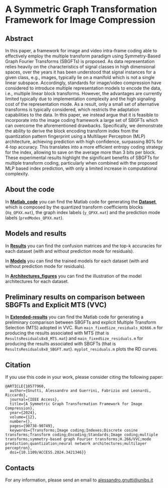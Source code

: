 # A Symmetric Graph Transformation Framework for Image Compression

## Abstract

In this paper, a framework for image and video intra-frame coding able to effectively employ the multiple transform paradigm using Symmetry-Based Graph Fourier Transforms (SBGFTs) is proposed. As data representation relies heavily on the characteristics of signal classes in high dimensional spaces, over the years it has been understood that signal instances for a given class, e.g., images, typically lie on a manifold which is not a single linear subspace. Accordingly, standards for image/video compression have considered to introduce multiple representation models to encode the data, i.e., multiple linear block transforms. However, the advantages are currently limited typically due to implementation complexity and the high signaling cost of the representation mode. As a result, only a small set of alternative transforms is typically considered, which restricts the adaptation capabilities to the data. In this paper, we instead argue that it is feasible to incorporate into the image coding framework a large set of SBGFTs which can overcome the aforementioned drawbacks. Specifically, we demonstrate the ability to derive the block encoding transform index from the quantization pattern fingerprint using a Multilayer Perceptron (MLP) architecture, achieving prediction with high confidence, surpassing 80% for 4-top accuracy. This translates into a more efficient entropy coding strategy for the index, allowing to save on the average more than 3 bits per block. These experimental results highlight the significant benefits of SBGFTs for multiple transform coding, particularly when combined with the proposed MLP based index prediction, with only a limited increase in computational complexity.

## About the code

In [**Matlab_code**](https://github.com/AlessandroGnutti/Transform-index-Prediction-based-on-FCNN/tree/main/Matlab_code) you can find the Matlab code for generating the [**Dataset**](https://github.com/AlessandroGnutti/Transform-index-Prediction-based-on-FCNN/tree/main/Dataset), which is composed by the quantized transform coefficients blocks (```Xq_QPXX.mat```), the graph index labels (```y_QPXX.mat```) and the prediction mode labels (```predModes_QPXX.mat```).

## Models and results

In [**Results**](https://github.com/AlessandroGnutti/Transform-Index-Prediction-based-on-FCNN/tree/main/Results) you can find the confusion matrices and the top-k accuracies for each dataset (with and without prediction mode for residuals).

In [**Models**](https://github.com/AlessandroGnutti/Transform-Index-Prediction-based-on-FCNN/tree/main/Models) you can find the trained models for each dataset (with and without prediction mode for residuals).

In [**Architectures_figures**](https://github.com/AlessandroGnutti/Transform-Index-Prediction-based-on-FCNN/tree/main/Architectures_figures) you can find the illustration of the model architectures for each dataset.

## Preliminary results on comparison between SBGFTs and Explicit MTS (VVC)

In [**Extended-results**](https://github.com/AlessandroGnutti/Transform-index-Prediction-based-on-FCNN/tree/main/Extended-results) you can find the Matlab code for generating a preliminary comparison between SBGFTs and explicit Multiple Transform Selection (MTS) adopted in VVC. Run ```main_fixedSize_residuals_H2666.m``` for producing the results associated with MTS (that is ```ResultsResiduals8x8_MTS.mat```) and ```main_fixedSize_residuals.m``` for producing the results associated with SBGFTs (that is ```ResultsResiduals8x8_SBGFT.mat```). ```myplot_residuals.m``` plots the RD curves.

## Citation

If you use this code in your work, please consider citing the following paper:

```
@ARTICLE{10577960,
  author={Gnutti, Alessandro and Guerrini, Fabrizio and Leonardi, Riccardo},
  journal={IEEE Access}, 
  title={A Symmetric Graph Transformation Framework for Image Compression}, 
  year={2024},
  volume={12},
  number={},
  pages={90738-90749},
  keywords={Transforms;Image coding;Indexes;Discrete cosine transforms;Transform coding;Encoding;Standards;Image coding;multiple transforms;symmetry-based graph Fourier transforms;H.266/VVC;mode prediction;quantization;neural network architectures;multilayer perceptron},
  doi={10.1109/ACCESS.2024.3421346}}
```


## Contacts

For any information, please send an email to alessandro.gnutti@unibs.it


